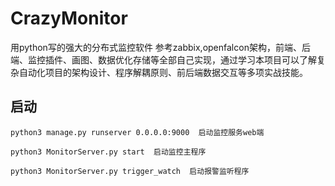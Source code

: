 # CrazyMonitor
用python写的强大的分布式监控软件
参考zabbix,openfalcon架构，前端、后端、监控插件、画图、数据优化存储等全部自己实现，通过学习本项目可以了解复杂自动化项目的架构设计、程序解耦原则、前后端数据交互等多项实战技能。


## 启动

    python3 manage.py runserver 0.0.0.0:9000  启动监控服务web端

    python3 MonitorServer.py start  启动监控主程序

    python3 MonitorServer.py trigger_watch  启动报警监听程序
